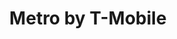 ---
title: "Metro by T-Mobile"
url: /erie/metro-by-t-mobile-west-26th-street/
shop: mobile phone
---